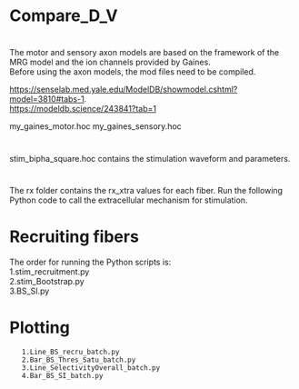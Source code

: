 # Compare_D_V

#
The motor and sensory axon models are based on the framework of the MRG model and the ion channels provided by Gaines.  
Before using the axon models, the mod files need to be compiled.  

https://senselab.med.yale.edu/ModelDB/showmodel.cshtml?model=3810#tabs-1.  
https://modeldb.science/243841?tab=1  

my_gaines_motor.hoc
my_gaines_sensory.hoc

#  
stim_bipha_square.hoc contains the stimulation waveform and parameters.  

#  
The rx folder contains the rx_xtra values for each fiber. Run the following Python code to call the extracellular mechanism for stimulation.  

# Recruiting fibers  
The order for running the Python scripts is:  
                      1.stim_recruitment.py  
                      2.stim_Bootstrap.py    
                      3.BS_SI.py      

# Plotting  
       1.Line_BS_recru_batch.py  
       2.Bar_BS_Thres_Satu_batch.py  
       3.Line_SelectivityOverall_batch.py  
       4.Bar_BS_SI_batch.py  
